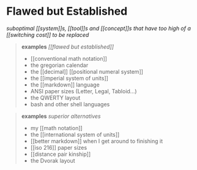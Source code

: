 # Flawed but Established

_suboptimal [[system]]s, [[tool]]s and [[concept]]s that have too high of a [[switching cost]] to be replaced_

> **examples** _[[flawed but established]]_
>
> - [[conventional math notation]]
> - the gregorian calendar
> - the [[decimal]] [[positional numeral system]]
> - the [[imperial system of units]]
> - the [[markdown]] language
> - ANSI paper sizes (Letter, Legal, Tabloid...)
> - the QWERTY layout
> - bash and other shell languages

> **examples** _superior alternatives_
>
> - my [[math notation]]
> - the [[international system of units]]
> - [[better markdown]] when I get around to finishing it
> - [[iso 216]] paper sizes
> - [[distance pair kinship]]
> - the Dvorak layout
